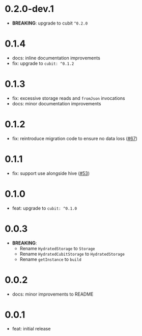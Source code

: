 # 0.2.0-dev.1

- **BREAKING**: upgrade to cubit `^0.2.0`

# 0.1.4

- docs: inline documentation improvements
- fix: upgrade to `cubit: ^0.1.2`

# 0.1.3

- fix: excessive storage reads and `fromJson` invocations
- docs: minor documentation improvements

# 0.1.2

- fix: reintroduce migration code to ensure no data loss ([#67](https://github.com/felangel/hydrated_bloc/issues/67))

# 0.1.1

- fix: support use alongside hive ([#53](https://github.com/felangel/cubit/pull/53))

# 0.1.0

- feat: upgrade to `cubit: ^0.1.0`

# 0.0.3

- **BREAKING**:
  - Rename `HydratedStorage` to `Storage`
  - Rename `HydratedCubitStorage` to `HydratedStorage`
  - Rename `getInstance` to `build`

# 0.0.2

- docs: minor improvements to README

# 0.0.1

- feat: initial release
